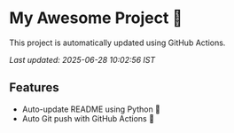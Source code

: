 # My Awesome Project 🚀

This project is automatically updated using GitHub Actions.

_Last updated: 2025-06-28 10:02:56 IST_

## Features
- Auto-update README using Python 🐍
- Auto Git push with GitHub Actions 🤖
